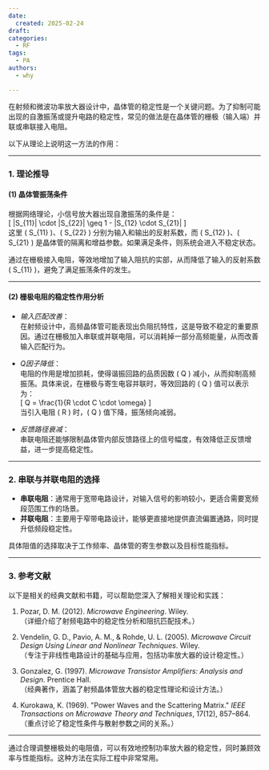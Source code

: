 ```yaml
---
date:
  created: 2025-02-24
draft: 
categories:
  - RF
tags:
  - PA
authors:
  - why

---
```

在射频和微波功率放大器设计中，晶体管的稳定性是一个关键问题。为了抑制可能出现的自激振荡或提升电路的稳定性，常见的做法是在晶体管的栅极（输入端）并联或串联接入电阻。

以下从理论上说明这一方法的作用：

---

### 1. **理论推导**

#### (1) 晶体管振荡条件
根据网络理论，小信号放大器出现自激振荡的条件是：  
\[ |S_{11}| \cdot |S_{22}| \geq 1 - |S_{12} \cdot S_{21}| \]  
这里 \( S_{11} \)、\( S_{22} \) 分别为输入和输出的反射系数，而 \( S_{12} \)、\( S_{21} \) 是晶体管的隔离和增益参数。如果满足条件，则系统会进入不稳定状态。

通过在栅极接入电阻，等效地增加了输入阻抗的实部，从而降低了输入的反射系数 \( S_{11} \)，避免了满足振荡条件的发生。

---

#### (2) 栅极电阻的稳定性作用分析

- *输入匹配改善*：  
  在射频设计中，高频晶体管可能表现出负阻抗特性，这是导致不稳定的重要原因。通过在栅极加入串联或并联电阻，可以消耗掉一部分高频能量，从而改善输入匹配行为。

- *Q因子降低*：  
  电阻的作用是增加损耗，使得谐振回路的品质因数 \( Q \) 减小，从而抑制高频振荡。具体来说，在栅极与寄生电容并联时，等效回路的 \( Q \) 值可以表示为：  
  \[ Q = \frac{1}{R \cdot C \cdot \omega} \]  
  当引入电阻 \( R \) 时，\( Q \) 值下降，振荡倾向减弱。

- *反馈路径衰减*：  
  串联电阻还能够限制晶体管内部反馈路径上的信号幅度，有效降低正反馈增益，进一步提高稳定性。

---

### 2. 串联与并联电阻的选择

- **串联电阻**：通常用于宽带电路设计，对输入信号的影响较小，更适合需要宽频段范围工作的场景。
- **并联电阻**：主要用于窄带电路设计，能够更直接地提供直流偏置通路，同时提升低频段稳定性。

具体阻值的选择取决于工作频率、晶体管的寄生参数以及目标性能指标。

---

### 3. 参考文献

以下是相关的经典文献和书籍，可以帮助您深入了解相关理论和实践：

1. Pozar, D. M. (2012). *Microwave Engineering*. Wiley.  
   （详细介绍了射频电路中的稳定性分析和阻抗匹配技术。）

2. Vendelin, G. D., Pavio, A. M., & Rohde, U. L. (2005). *Microwave Circuit Design Using Linear and Nonlinear Techniques*. Wiley.  
   （专注于非线性电路设计的基础与应用，包括功率放大器的设计稳定性。）

3. Gonzalez, G. (1997). *Microwave Transistor Amplifiers: Analysis and Design*. Prentice Hall.  
   （经典著作，涵盖了射频晶体管放大器的稳定性理论和设计方法。）

4. Kurokawa, K. (1969). "Power Waves and the Scattering Matrix." *IEEE Transactions on Microwave Theory and Techniques*, 17(12), 857–864.  
   （重点讨论了稳定性条件与散射参数之间的关系。）

---

通过合理调整栅极处的电阻值，可以有效地控制功率放大器的稳定性，同时兼顾效率与性能指标。这种方法在实际工程中非常常用。
